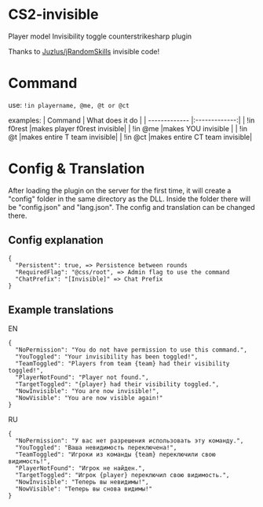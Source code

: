 # CS2-invisible
Player model Invisibility toggle counterstrikesharp plugin

Thanks to [Juzlus/jRandomSkills](https://github.com/Juzlus/jRandomSkills) invisible code!

# Command
use: `!in playername, @me, @t or @ct`

examples:
| Command  | What does it do |
| ------------- |:-------------:|
| !in f0rest      |makes player f0rest invisible|
| !in @me      |makes YOU invisible     |
| !in @t      |makes entire T team invisible|
| !in @ct      |makes entire CT team invisible|

# Config & Translation
After loading the plugin on the server for the first time, it will create a "config" folder in the same directory as the DLL.
Inside the folder there will be "config.json" and "lang.json". The config and translation can be changed there.

## Config explanation

```
{
  "Persistent": true, => Persistence between rounds
  "RequiredFlag": "@css/root", => Admin flag to use the command
  "ChatPrefix": "[Invisible]" => Chat Prefix
}
```

## Example translations
EN
```
{
  "NoPermission": "You do not have permission to use this command.",
  "YouToggled": "Your invisibility has been toggled!",
  "TeamToggled": "Players from team {team} had their visibility toggled!",
  "PlayerNotFound": "Player not found.",
  "TargetToggled": "{player} had their visibility toggled.",
  "NowInvisible": "You are now invisible!",
  "NowVisible": "You are now visible again!"
}
```
RU
```
{
  "NoPermission": "У вас нет разрешения использовать эту команду.",
  "YouToggled": "Ваша невидимость переключена!",
  "TeamToggled": "Игроки из команды {team} переключили свою видимость!",
  "PlayerNotFound": "Игрок не найден.",
  "TargetToggled": "Игрок {player} переключил свою видимость.",
  "NowInvisible": "Теперь вы невидимы!",
  "NowVisible": "Теперь вы снова видимы!"
}
```
